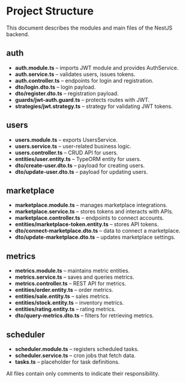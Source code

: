 # Project Structure

This document describes the modules and main files of the NestJS backend.

## auth
- **auth.module.ts** – imports JWT module and provides AuthService.
- **auth.service.ts** – validates users, issues tokens.
- **auth.controller.ts** – endpoints for login and registration.
- **dto/login.dto.ts** – login payload.
- **dto/register.dto.ts** – registration payload.
- **guards/jwt-auth.guard.ts** – protects routes with JWT.
- **strategies/jwt.strategy.ts** – strategy for validating JWT tokens.

## users
- **users.module.ts** – exports UsersService.
- **users.service.ts** – user-related business logic.
- **users.controller.ts** – CRUD API for users.
- **entities/user.entity.ts** – TypeORM entity for users.
- **dto/create-user.dto.ts** – payload for creating users.
- **dto/update-user.dto.ts** – payload for updating users.

## marketplace
- **marketplace.module.ts** – manages marketplace integrations.
- **marketplace.service.ts** – stores tokens and interacts with APIs.
- **marketplace.controller.ts** – endpoints to connect accounts.
- **entities/marketplace-token.entity.ts** – stores API tokens.
- **dto/connect-marketplace.dto.ts** – data to connect a marketplace.
- **dto/update-marketplace.dto.ts** – updates marketplace settings.

## metrics
- **metrics.module.ts** – maintains metric entities.
- **metrics.service.ts** – saves and queries metrics.
- **metrics.controller.ts** – REST API for metrics.
- **entities/order.entity.ts** – order metrics.
- **entities/sale.entity.ts** – sales metrics.
- **entities/stock.entity.ts** – inventory metrics.
- **entities/rating.entity.ts** – rating metrics.
- **dto/query-metrics.dto.ts** – filters for retrieving metrics.

## scheduler
- **scheduler.module.ts** – registers scheduled tasks.
- **scheduler.service.ts** – cron jobs that fetch data.
- **tasks.ts** – placeholder for task definitions.

All files contain only comments to indicate their responsibility.
